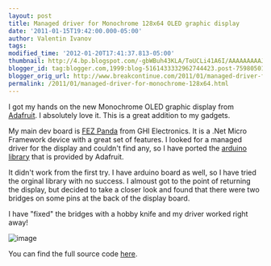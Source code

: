 ```yaml
---
layout: post
title: Managed driver for Monochrome 128x64 OLED graphic display
date: '2011-01-15T19:42:00.000-05:00'
author: Valentin Ivanov
tags: 
modified_time: '2012-01-20T17:41:37.813-05:00'
thumbnail: http://4.bp.blogspot.com/-gbWBuh43KLA/ToUCLi41A6I/AAAAAAAAAJk/9iJUy2hlN3o/s72-c/SSD1306.jpg
blogger_id: tag:blogger.com,1999:blog-5161433332962744423.post-7598050169105157644
blogger_orig_url: http://www.breakcontinue.com/2011/01/managed-driver-for-monochrome-128x64.html
permalink: /2011/01/managed-driver-for-monochrome-128x64.html
---
```


I got my hands on the new Monochrome OLED graphic display from [Adafruit](http://www.adafruit.com/index.php?main_page=product_info&amp;cPath=37&amp;products_id=326). I absolutely love it. This is a great addition to my gadgets.

My main dev board is [FEZ Panda](http://www.tinyclr.com/hardware/16/fez-panda/) from GHI Electronics. It is a .Net Micro Framework device with a great set of features. I looked for a managed driver for the display and couldn't find any, so I have ported the [arduino library](https://github.com/adafruit/Adafruit_SSD1306) that is provided by Adafruit.

It didn't work from the first try. I have arduino board as well, so I have tried the orginal library with no success. I almoust got to the point of returning the display, but decided to take a closer look and found that there were two bridges on some pins at the back of the display board.

I have "fixed" the bridges with a hobby knife and my driver worked right away!

![image](http://4.bp.blogspot.com/-gbWBuh43KLA/ToUCLi41A6I/AAAAAAAAAJk/9iJUy2hlN3o/s1600/SSD1306.jpg)

You can find the full source code [here](http://code.tinyclr.com/project/229/monochrome-128x64-oled-graphic-display-driver/).